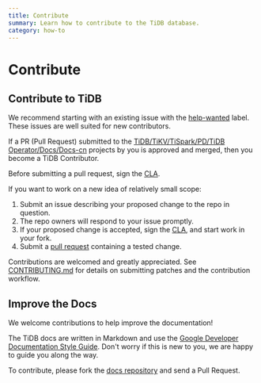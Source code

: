 ```yaml
---
title: Contribute
summary: Learn how to contribute to the TiDB database.
category: how-to
---
```


# Contribute

## Contribute to TiDB

We recommend starting with an existing issue with the [help-wanted](https://github.com/pingcap/tidb/issues?q=is%3Aissue+is%3Aopen+label%3A%22help+wanted%22) label. These issues are well suited for new contributors.

If a PR (Pull Request) submitted to the [TiDB/TiKV/TiSpark/PD/TiDB Operator/Docs/Docs-cn](https://github.com/pingcap) projects by you is approved and merged, then you become a TiDB Contributor.

Before submitting a pull request, sign the [CLA](https://cla-assistant.io/pingcap/tidb?pullRequest=5567).

If you want to work on a new idea of relatively small scope:

1. Submit an issue describing your proposed change to the repo in question.
2. The repo owners will respond to your issue promptly.
3. If your proposed change is accepted, sign the [CLA](https://cla-assistant.io/pingcap/tidb?pullRequest=5567), and start work in your fork.
4. Submit a [pull request](https://github.com/pingcap/tidb/pull/3113) containing a tested change.

Contributions are welcomed and greatly appreciated. See [CONTRIBUTING.md](https://github.com/pingcap/tidb/blob/master/CONTRIBUTING.md) for details on submitting patches and the contribution workflow.

## Improve the Docs

We welcome contributions to help improve the documentation!

The TiDB docs are written in Markdown and use the [Google Developer Documentation Style Guide](https://developers.google.com/style/). Don't worry if this is new to you, we are happy to guide you along the way.

To contribute, please fork the [docs repository](https://github.com/pingcap/docs) and send a Pull Request.
